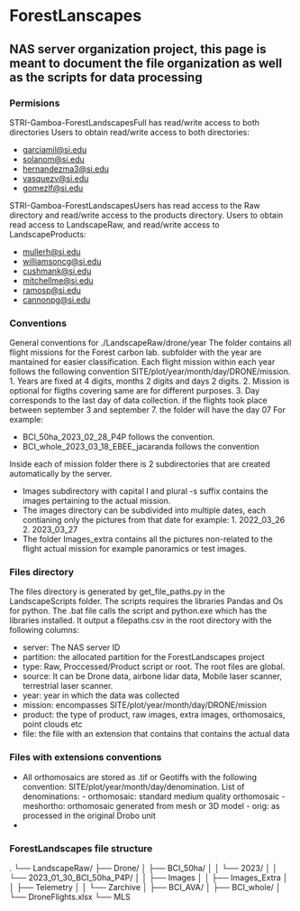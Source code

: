# ForestLanscapes
## NAS server organization project, this page is meant to document the file organization as well as the scripts for data processing

### Permisions

STRI-Gamboa-ForestLandscapesFull has read/write access to both directories
Users to obtain read/write access to both directories: 

- garciamil@si.edu
- solanom@si.edu
- hernandezma3@si.edu
- vasquezv@si.edu
- gomezlf@si.edu

STRI-Gamboa-ForestLandscapesUsers has read access to the Raw directory and read/write access to the products directory.
Users to obtain read access to LandscapeRaw, and read/write access to LandscapeProducts: 

- mullerh@si.edu
- williamsoncg@si.edu
- cushmank@si.edu
- mitchellme@si.edu
- ramosp@si.edu
- cannonpg@si.edu



### Conventions
General conventions for ./LandscapeRaw/drone/year
The folder contains all flight missions for the Forest carbon lab. subfolder with the year are mantained for easier classification.
Each flight mission within each year follows the following convention SITE/plot/year/month/day/DRONE/mission.
		1. Years are fixed at 4 digits, months 2 digits and days 2 digits.
		2. Mission is optional for fligths covering same are for different purposes.
		3. Day corresponds to the last day of data collection. if the flights took place between september 3 and september 7. the folder will have the day 07
For example:
- BCI_50ha_2023_02_28_P4P follows the convention. 
- BCI_whole_2023_03_18_EBEE_jacaranda follows the convention

Inside each of mission folder there is 2 subdirectories that are created automatically by the server. 
- Images subdirectory with capital I and plural -s suffix contains the images pertaining to the actual mission. 
- The images directory can be subdivided into multiple dates, each contianing only the pictures from that date for example:
			1. 2022_03_26
			2. 2023_03_27
- The folder Images_extra contains all the pictures non-related to the flight actual mission for example panoramics or test images.


### Files directory
The files directory is generated by get_file_paths.py in the LandscapeScripts folder. The scripts requires the libraries Pandas and Os for python. The .bat file calls the script and python.exe which has the libraries installed. It output a filepaths.csv in the root directory with the following columns:
- server: The NAS server ID
- partition: the allocated partition for the ForestLandscapes project
- type: Raw, Proccessed/Product script or root. The root files are global.
- source: It can be Drone data, airbone lidar data, Mobile laser scanner, terrestrial laser scanner.
- year: year in which the data was collected
- mission: encompasses SITE/plot/year/month/day/DRONE/mission
- product: the type of product, raw images, extra images, orthomosaics, point clouds etc
- file: the file with an extension that contains that contains the actual data

### Files with extensions conventions
- All orthomosaics are stored as .tif or Geotiffs with the following convention: SITE/plot/year/month/day/denomination. 
    List of denominations:
        - orthomosaic: standard medium quality orthomosaic
        - meshortho: orthomosaic generated from mesh or 3D model
        - orig: as processed in the original Drobo unit
- 
### ForestLandscapes file structure
.
└── LandscapeRaw/
    ├── Drone/
    │   ├── BCI_50ha/
    │   │   └── 2023/
    │   │       └── 2023_01_30_BCI_50ha_P4P/
    │   │           ├── Images
    │   │           ├── Images_Extra
    │   │           ├── Telemetry
    │   │           └── Zarchive
    │   ├── BCI_AVA/
    │   ├── BCI_whole/
    │   └── DroneFlights.xlsx
    └── MLS

